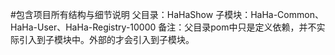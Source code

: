 #包含项目所有结构与细节说明
父目录：HaHaShow
子模块：HaHa-Common、HaHa-User、HaHa-Registry-10000
备注：父目录pom中<dependencyManagement>只是定义依赖，并不实际引入到子模块中。外部的<dependencies>才会引入到子模块。